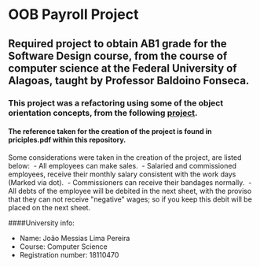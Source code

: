 # OOB Payroll Project

## Required project to obtain AB1 grade for the Software Design course, from the course of computer science at the Federal University of Alagoas, taught by Professor Baldoino Fonseca.

### This project was a refactoring using some of the object orientation concepts, from the following [project](https://github.com/joaorura/Payroll).

#### The reference taken for the creation of the project is found in priciples.pdf within this repository.

Some considerations were taken in the creation of the project, are listed below:
 - All employees can make sales.
 - Salaried and commissioned employees, receive their monthly salary consistent with the work days (Marked via dot).
 - Commissioners can receive their bandages normally.
 - All debts of the employee will be debited in the next sheet, with the proviso that they can not receive "negative" wages; so if you keep this debit will be placed on the next sheet.

####University info:
 - Name: João Messias Lima Pereira
 - Course: Computer Science
 - Registration number: 18110470